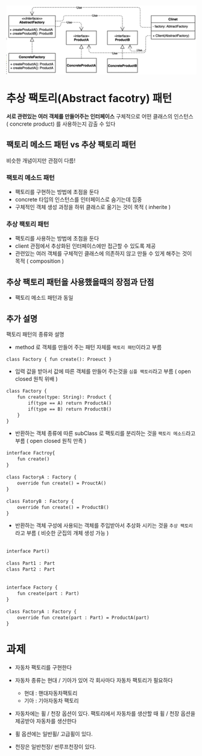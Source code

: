
![추상-팩토리-패턴](./assets/title.png)

# 추상 팩토리(Abstract facotry) 패턴

**서로 관련있는 여러 객체를 만들어주는 인터페이스**
구체적으로 어떤 클래스의 인스턴스 ( concrete product) 를 사용하는지 감출 수 있다 

## 팩토리 메소드 패턴 vs 추상 팩토리 패턴
비슷한 개념이지만 관점이 다름!

### 팩토리 메소드 패턴
- 팩토리를 구현하는 방법에 초점을 둔다
- concrete 타입의 인스턴스를 인터페이스로 숨기는데 집중 
- 구체적인 객체 생성 과정을 하위 클래스로 옮기는 것이 목적 ( inherite )

### 추상 팩토리 패턴
- 팩토리를 사용하는 방법에 초첨을 둔다
- client 관점에서 추상화된 인터페이스에만 접근할 수 있도록 제공
- 관련있는 여러 객체를 구체적인 클래스에 의존하지 않고 만들 수 있게 해주는 것이 목적 ( composition )

## 추상 팩토리 패턴을 사용했을때의 장점과 단점
- 팩토리 메소드 패턴과 동일

## 추가 설명 

팩토리 패턴의 종류와 설명

- method 로 객체를 만들어 주는 패턴 자체를 `팩토리 패턴`이라고 부름 
```
class Factory { fun create(): Proeuct }
```

- 입력 값을 받아서 값에 따른 객체를 만들어 주는것을 `심플 팩토리`라고 부름 ( open closed 원칙 위배 )
```
class Factory { 
    fun create(type: String): Product {
        if(type == A) return ProductA()
        if(type == B) return ProductB()
    }
}
```

- 반환하는 객체 종류에 따른 subClass 로 팩토리를 분리하는 것을 `팩토리 메소드`라고 부름 ( open closed 원칙 만죡 )
```
interface Factroy{
    fun create()
}

class FactoryA : Factory {
    override fun create() = ProuctA()
}

class FatoryB : Factory {
    override fun create() = ProductB()
}
```

- 반환하는 객체 구성에 사용되는 객체를 주입받아서 추상화 시키는 것을 `추상 팩토리`라고 부름 ( 비슷한 군집의 개체 생성 가능 )

```

interface Part()

class Part1 : Part
class Part2 : Part


interface Factory {
    fun create(part : Part)
}

class FactoryA : Factory {
    override fun create(part : Part) = ProductA(part)
}

```


# 과제
- 자동차 팩토리를 구현한다

- 자동차 종류는 현대 / 기아가 있어 각 회사마다 자동차 팩토리가 필요하다
    - 현대 : 핸대자동차팩토리
    - 기아 : 기아자동차 팩토리

- 자동차에는 휠 / 천장 옵션이 있다. 팩토리에서 자동차를 생산할 때 휠 / 천장 옵션을 제공받아 자동차를 생산한다

- 휠 옵션에는 일반휠/ 고급휠이 있다.
- 천장은 일반천장/ 썬루프천장이 있다.
